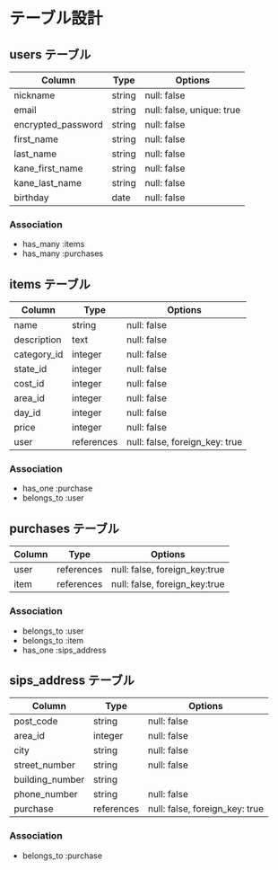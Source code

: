 # テーブル設計

## users テーブル
| Column             | Type   | Options                   |
| ---------------    | ------ | ------------------------- |
| nickname           | string | null: false               |
| email              | string | null: false, unique: true |
| encrypted_password | string | null: false               |
| first_name         | string | null: false               |
| last_name          | string | null: false               |
| kane_first_name    | string | null: false               |
| kane_last_name     | string | null: false               |
| birthday           | date   | null: false               |

### Association
- has_many :items
- has_many :purchases


## items テーブル
| Column      | Type       | Options                        |
| ----------- | ---------- | ------------------------------ |
| name        | string     | null: false                    |
| description | text       | null: false                    |
| category_id | integer    | null: false                    |
| state_id    | integer    | null: false                    |
| cost_id     | integer    | null: false                    |
| area_id     | integer    | null: false                    |
| day_id      | integer    | null: false                    |
| price       | integer    | null: false                    |
| user        | references | null: false, foreign_key: true |

### Association
- has_one    :purchase
- belongs_to :user


## purchases テーブル
| Column            | Type       | Options                        |
| ----------------- | ---------- | ------------------------------ |
| user              | references | null: false, foreign_key:true  |
| item              | references | null: false, foreign_key:true  |

### Association
- belongs_to :user
- belongs_to :item
- has_one    :sips_address


## sips_address テーブル
| Column          | Type       | Options                        |
| --------------- | ---------- | ------------------------------ |
| post_code       | string     | null: false                    |
| area_id         | integer    | null: false                    |
| city            | string     | null: false                    |
| street_number   | string     | null: false                    |
| building_number | string     |                                |
| phone_number    | string     | null: false                    |
| purchase        | references | null: false, foreign_key: true |

### Association
- belongs_to :purchase